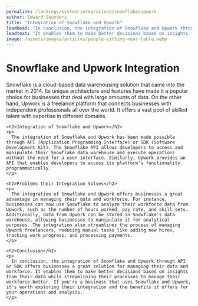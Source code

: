 ```yaml
---
permalink: /landings/system-integrations/snowflake/upwork
author: Edward Saunders
title: "Integration of Snowflake and Upwork"
leadhead: "In conclusion, the integration of Snowflake and Upwork through API or SDK offers businesses a great solution for managing their data and workforce"
leadtext: "It enables them to make better decisions based on insights from their data while streamlining their processes to manage their workforce better. If you're a business that uses Snowflake and Upwork, it's worth exploring their integration and the benefits it offers for your operations and analysis."
image: /assets/images/articles/people-sitting-near-table.webp
---
```

<div class="arttext">    <h1>Snowflake and Upwork Integration</h1>
    <p>
      Snowflake is a cloud-based data warehousing solution that came into the market in 2014. Its unique architecture and features have made it a popular choice for businesses that deal with large amounts of data. On the other hand, Upwork is a freelance platform that connects businesses with independent professionals all over the world. It offers a vast pool of skilled talent with expertise in different domains.
    </p>
    
    <h2>Integration of Snowflake and Upwork</h2>
    <p>
      The integration of Snowflake and Upwork has been made possible through API (Application Programming Interface) or SDK (Software Development Kit). The Snowflake API allows developers to access and manipulate their Snowflake data warehouse and execute operations without the need for a user interface. Similarly, Upwork provides an API that enables developers to access its platform's functionality programmatically.
    </p>

    <h2>Problems their Integration Solves</h2>
    <p>
      The integration of Snowflake and Upwork offers businesses a great advantage in managing their data and workforce. For instance, businesses can now use Snowflake to analyze their workforce data from Upwork, such as the number of hours worked, pay rate, and skill sets. Additionally, data from Upwork can be stored in Snowflake's data warehouse, allowing businesses to manipulate it for analytical purposes. The integration also streamlines the process of managing Upwork freelancers, reducing manual tasks like adding new hires, tracking work progress, and processing payments.
    </p>
    
    <h2>Conclusion</h2>
    <p>
      In conclusion, the integration of Snowflake and Upwork through API or SDK offers businesses a great solution for managing their data and workforce. It enables them to make better decisions based on insights from their data while streamlining their processes to manage their workforce better. If you're a business that uses Snowflake and Upwork, it's worth exploring their integration and the benefits it offers for your operations and analysis.
    </p>
</div>